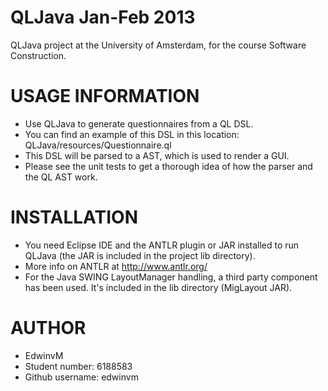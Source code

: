 QLJava Jan-Feb 2013
========================
QLJava project at the University of Amsterdam, for the course Software Construction.

USAGE INFORMATION
======================
 - Use QLJava to generate questionnaires from a QL DSL.
 - You can find an example of this DSL in this location: QLJava/resources/Questionnaire.ql
 - This DSL will be parsed to a AST, which is used to render a GUI.
 - Please see the unit tests to get a thorough idea of how the parser and the QL AST work.
 
INSTALLATION
======================
 - You need Eclipse IDE and the ANTLR plugin or JAR installed to run QLJava (the JAR is included in the project lib directory).
 - More info on ANTLR at http://www.antlr.org/
 - For the Java SWING LayoutManager handling, a third party component has been used. It's included in the lib directory (MigLayout JAR).
 
AUTHOR
======================
- EdwinvM 
- Student number: 6188583 
- Github username: edwinvm